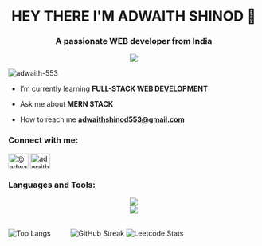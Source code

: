 <h1 align="center">HEY THERE I'M ADWAITH SHINOD 👋</h1>
<h3 align="center">A passionate WEB developer from India</h3>
<p align="center"><img src="https://repository-images.githubusercontent.com/588181932/e36ec678-7984-4cdd-8e4c-a3932772ff8e"/>
<p align="left"> <img src="https://komarev.com/ghpvc/?username=adwaith-553&label=Profile%20views&color=0e75b6&style=flat" alt="adwaith-553" /> </p>

-  I’m currently learning **FULL-STACK WEB DEVELOPMENT**

-  Ask me about **MERN STACK**

-  How to reach me **adwaithshinod553@gmail.com**

<h3 align="left">Connect with me:</h3>
<p align="left">
<a href="https://twitter.com/@adwaith_shinod" target="blank"><img align="center" src="https://raw.githubusercontent.com/rahuldkjain/github-profile-readme-generator/master/src/images/icons/Social/twitter.svg" alt="@adwaith_shinod" height="30" width="40" /></a>
<a href="https://instagram.com/adwaithshinod" target="blank"><img align="center" src="https://raw.githubusercontent.com/rahuldkjain/github-profile-readme-generator/master/src/images/icons/Social/instagram.svg" alt="adwaithshinod" height="30" width="40" /></a>
</p>

<h3 align="left">Languages and Tools:</h3>
<div align="center">
    <img src="https://skillicons.dev/icons?i=react,bootstrap,html,css,vscode,github,tailwind,git" />
    <br/>
    <img src="https://skillicons.dev/icons?i=nodejs,python,javascript,typescript,postman,express,mongodb,java,mysql,c,cpp" /><br>
</div>
<br/>


![Top Langs](https://github-readme-stats.vercel.app/api/top-langs/?username=adwaith-553&layout=compact&theme=merko)
&emsp;
&emsp;
![GitHub Streak](https://streak-stats.demolab.com/?user=ADWAITH-553&theme=github_dark)
![Leetcode Stats](https://leetcard.jacoblin.cool/adwaithshinod553?theme=dark)

